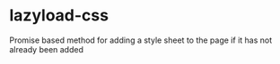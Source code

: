 # lazyload-css
Promise based method for adding a style sheet to the page if it has not already been added
